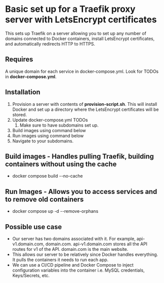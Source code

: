 # Basic set up for a Traefik proxy server with LetsEncrypt certificates
This sets up Traefik on a server allowing you to set up any number of domains connected to Docker containers, install LetsEncrypt certificates, and automatically redirects HTTP to HTTPS.

## Requires
A unique domain for each service in docker-compose.yml. Look for TODOs in **docker-compose.yml**.

## Installation
1. Provision a server with contents of **provision-script.sh**. This will install Docker and set up a directory where the LetsEncrypt certificates will be stored.
2. Update docker-compose.yml TODOs
	1. Make sure to have subdomains set up.
3. Build images using command below
4. Run images using command below
5. Navigate to your subdomains.

## Build images - Handles pulling Traefik, building containers without using the cache
* docker compose build --no-cache

## Run Images - Allows you to access services and to remove old containers
* docker compose up -d --remove-orphans

## Possible use case
* Our server has two domains associated with it. For example, api-v1.domain.com, domain.com. api-v1.domain.com stores all the API routes for v1 of the API. domain.com is the main website.
* This allows our server to be relatively since Docker handles everything. It pulls the containers it needs to run each app.
* We can use a CI/CD pipeline and Docker Compose to inject configuration variables into the container i.e. MySQL credentials, Keys/Secrets, etc.
